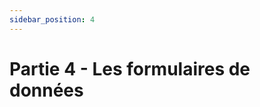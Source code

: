 ```yaml
---
sidebar_position: 4
---
```


# Partie 4 - Les formulaires de données

<!--
  <div class="container-img-50">
    <img
      src={require('./assets/list-products-with-share.png').default}
      alt="Les boutons Partager sont ajoutés à la liste"
    />
    <figcaption>Les boutons Partager sont ajoutés à la liste</figcaption>
  </div>

-->
